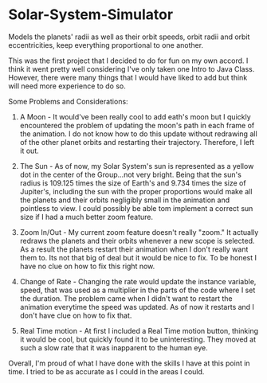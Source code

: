 # Solar-System-Simulator
Models the planets' radii as well as their orbit speeds, orbit radii and orbit eccentricities, keep everything proportional to one another.

This was the first project that I decided to do for fun on my own accord. I think it went pretty well considering I've only taken one Intro to Java Class. However, there were many things that I would have liked to add but think will need more experience to do so.


Some Problems and Considerations:

1) A Moon - It would've been really cool to add eath's moon but I quickly encountered the problem of updating the moon's path in each frame of the animation. I do not know how to do this update without redrawing all of the other planet orbits and restarting their trajectory. Therefore, I left it out.

2) The Sun - As of now, my Solar System's sun is represented as a yellow dot in the center of the Group...not very bright. Being that the sun's radius is 109.125 times the size of Earth's and 9.734 times the size of Jupiter's, including the sun with the proper proportions would make all the planets and their orbits negligibly small in the animation and pointless to view. I could possibly be able tom implement a correct sun size if I had a much better zoom feature.

3) Zoom In/Out - My current zoom feature doesn't really "zoom." It actually redraws the planets and their orbits whenever a new scope is selected. As a result the planets restart their animation when I don't really want them to. Its not that big of deal but it would be nice to fix. To be honest I have no clue on how to fix this right now.

4) Change of Rate - Changing the rate would update the instance variable, speed, that was used as a multiplier in the parts of the code where I set the duration. The problem came when I didn't want to restart the animation everytime the speed was updated. As of now it restarts and I don't have clue on how to fix that.

5) Real Time motion - At first I included a Real Time motion button, thinking it would be cool, but quickly found it to be uninteresting. They moved at such a slow rate that it was inapparent to the human eye. 


Overall, I'm proud of what I have done with the skills I have at this point in time. I tried to be as accurate as I could in the areas I could.
